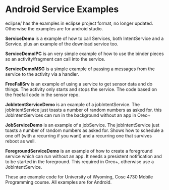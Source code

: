 Android Service Examples
===========
eclipse/ has the examples in eclipse project format, no longer updated.  Otherwise the examples are for android studio.

<b>ServiceDemo</b> is a example of how to call Services, both IntentService and a Service.  plus an example of the download service too.

<b>ServiceDemoIPC</b> is an very simple example of how to use the binder pieces so an activity/fragment can call into the service.

<b>ServiceDemoMSG</b> is a simple example of passing a messages from the service to the activity via a handler.

<b>FreeFallSrv</b> is an example of using a service to get sensor data and do things.  The activity only starts and stops the service.
The code based on the freefall code in the sensor repo.

<b>JobIntentServiceDemo</b> is an example of a jobIntentService.  The jobIntentService just toasts a number of random numbers as asked for.
  this JobIntentServices can run in the background without an app in Oreo+

<b>JobServiceDemo</b> is an example of a jobService.  The jobIntentService just toasts a number of random numbers as asked for.
Shows how to schedule a one off (with a recurring if you want) and a recurring one that survives reboot as well.
  
<b>ForegroundServiceDemo</b> is an example of how to create a foreground service which can run without an app.  It needs a presistent notification
and to be started in the foreground.  This required in Oreo+, otherwise use a JobIntentService.
  
  
These are example code for University of Wyoming, Cosc 4730 Mobile Programming course.
All examples are for Android.
